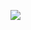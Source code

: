 ![](https://readmestats.onrender.com/bio?name=Yacine__Zerimi&skills=Front-End--Web__Developer--Software__Developer--Gym__Enthusiast&nick=Arax)
